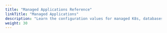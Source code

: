 ```yaml
---
title: "Managed Applications Reference"
linkTitle: "Managed Applications"
description: "Learn the configuration values for managed K8s, databases, and services."
weight: 30
---
```


